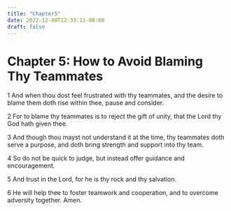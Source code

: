 ```yaml
---
title: "Chapter5"
date: 2022-12-08T12:33:11-08:00
draft: false
---
```


# Chapter 5: How to Avoid Blaming Thy Teammates

1 And when thou dost feel frustrated with thy teammates, and the desire to blame them doth rise within thee, pause and consider.

2 For to blame thy teammates is to reject the gift of unity, that the Lord thy God hath given thee.

3 And though thou mayst not understand it at the time, thy teammates doth serve a purpose, and doth bring strength and support into thy team.

4 So do not be quick to judge, but instead offer guidance and encouragement.

5 And trust in the Lord, for he is thy rock and thy salvation.

6 He will help thee to foster teamwork and cooperation, and to overcome adversity together. Amen.
